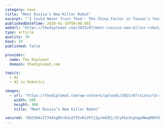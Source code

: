 ```yaml
---
category: news
title: "Meet Russia’s New Killer Robot"
excerpt: "‘I Could Never Trust Them’: The China Factor in Taiwan’s Youth Vote Today, the Russian military showcased its killer robot ... planning to introduce mind-controlled dual-use exoskeletons ..."
publishedDateTime: 2020-01-10T00:00:00Z
webUrl: "https://thediplomat.com/2015/07/meet-russias-new-killer-robot/"
type: article
quality: 39
heat: 39
published: false

provider:
  name: The Diplomat
  domain: thediplomat.com

topics:
  - AI
  - AI in Robotics

images:
  - url: "https://thediplomat.com/wp-content/uploads/2015/07/sizes/td-story-s-2/thediplomat_2015-07-20_15-05-18.jpg"
    width: 600
    height: 400
    title: "Meet Russia’s New Killer Robot"

secured: "DO25N4uTI7A45gRKr83u2YTExRiVVYjIp/m4ZDj/5CyFbo3sgSqpOWwqRNYhkKwi18fVDHE8r2pecYDhaoLMUqKa+5UIc91kNFsyTb0ml3o0FTiDohm0kgSoB5qujMOrPd3oi5gXa697X4g4hwaQ2qgCLt3mZQOsryllYaHBLvavhT7SW8ZFUozfi27e2kgdNdl1MgAioHX4csOGUV63WFjjY/IIfV0J9AiQKIHrNskmgaTsy3l64mv4TPqPZ/IqfhUgUrCRcdGfnzoC9uZufGNSsfWANUPZB4P+6D4+trM8//icUaNHmTTdJSeuWRei;K597KD7ZFHn6ZMm0pIeE2A=="
---
```


